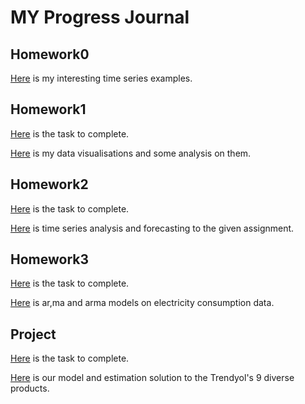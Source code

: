 # MY Progress Journal

## Homework0

[Here](files/IE360_Spring21_Homework0.html) is my interesting time series examples.

## Homework1

[Here](files/HW1/IE360_Spring21_HW1.pdf) is the task to complete.

[Here](files/HW1/hw1_yunus.html) is my data visualisations and some analysis on them.

## Homework2

[Here](files/HW2/IE360_Spring21_HW2.pdf) is the task to complete.

[Here](files/HW2/hw2_ie360_yunusemre.html) is time series analysis and forecasting to the given assignment.

## Homework3

[Here](files/HW3/IE360_Spring21_HW3.pdf) is the task to complete.

[Here](files/HW3/yunusemre_hw3.html) is ar,ma and arma models on electricity consumption data.

## Project

[Here](files/Project/Project_Description.pdf) is the task to complete.

[Here](files/Project/group2_project_report.html) is our model and estimation solution to the Trendyol's 9 diverse products.